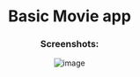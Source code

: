 
<div align="center">
<h1>Basic Movie app</h1>
<h3>Screenshots:</h3>

![image](https://i.imgur.com/2gZQkOA.png)
